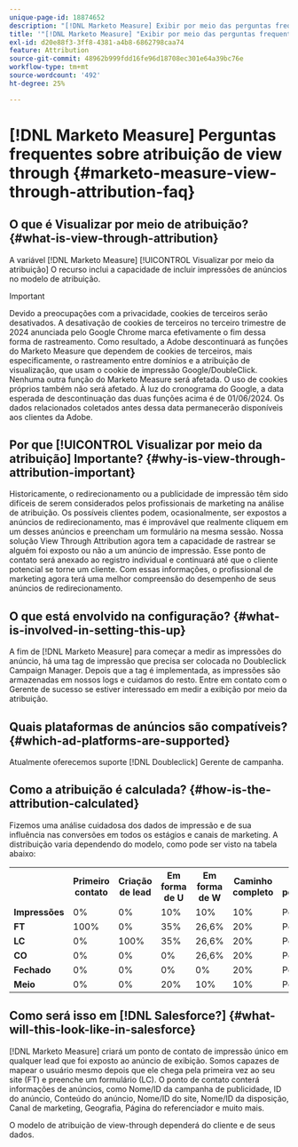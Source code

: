 ```yaml
---
unique-page-id: 18874652
description: "[!DNL Marketo Measure] Exibir por meio das perguntas frequentes sobre atribuição - [!DNL Marketo Measure]"
title: '"[!DNL Marketo Measure] "Exibir por meio das perguntas frequentes sobre atribuição"'
exl-id: d20e88f3-3ff8-4381-a4b8-6862798caa74
feature: Attribution
source-git-commit: 48962b999fdd16fe96d18708ec301e64a39bc76e
workflow-type: tm+mt
source-wordcount: '492'
ht-degree: 25%

---
```


# [!DNL Marketo Measure] Perguntas frequentes sobre atribuição de view through {#marketo-measure-view-through-attribution-faq}

## O que é Visualizar por meio de atribuição? {#what-is-view-through-attribution}

A variável [!DNL Marketo Measure] [!UICONTROL Visualizar por meio da atribuição] O recurso inclui a capacidade de incluir impressões de anúncios no modelo de atribuição.

>[!IMPORTANT]
>
>Devido a preocupações com a privacidade, cookies de terceiros serão desativados. A desativação de cookies de terceiros no terceiro trimestre de 2024 anunciada pelo Google Chrome marca efetivamente o fim dessa forma de rastreamento. Como resultado, a Adobe descontinuará as funções do Marketo Measure que dependem de cookies de terceiros, mais especificamente, o rastreamento entre domínios e a atribuição de visualização, que usam o cookie de impressão Google/DoubleClick. Nenhuma outra função do Marketo Measure será afetada. O uso de cookies próprios também não será afetado. À luz do cronograma do Google, a data esperada de descontinuação das duas funções acima é de 01/06/2024. Os dados relacionados coletados antes dessa data permanecerão disponíveis aos clientes da Adobe.

## Por que [!UICONTROL Visualizar por meio da atribuição] Importante? {#why-is-view-through-attribution-important}

Historicamente, o redirecionamento ou a publicidade de impressão têm sido difíceis de serem considerados pelos profissionais de marketing na análise de atribuição. Os possíveis clientes podem, ocasionalmente, ser expostos a anúncios de redirecionamento, mas é improvável que realmente cliquem em um desses anúncios e preencham um formulário na mesma sessão. Nossa solução View Through Attribution agora tem a capacidade de rastrear se alguém foi exposto ou não a um anúncio de impressão. Esse ponto de contato será anexado ao registro individual e continuará até que o cliente potencial se torne um cliente. Com essas informações, o profissional de marketing agora terá uma melhor compreensão do desempenho de seus anúncios de redirecionamento.

## O que está envolvido na configuração? {#what-is-involved-in-setting-this-up}

A fim de [!DNL Marketo Measure] para começar a medir as impressões do anúncio, há uma tag de impressão que precisa ser colocada no Doubleclick Campaign Manager. Depois que a tag é implementada, as impressões são armazenadas em nossos logs e cuidamos do resto. Entre em contato com o Gerente de sucesso se estiver interessado em medir a exibição por meio da atribuição.

## Quais plataformas de anúncios são compatíveis? {#which-ad-platforms-are-supported}

Atualmente oferecemos suporte [!DNL Doubleclick] Gerente de campanha.

## Como a atribuição é calculada? {#how-is-the-attribution-calculated}

Fizemos uma análise cuidadosa dos dados de impressão e de sua influência nas conversões em todos os estágios e canais de marketing. A distribuição varia dependendo do modelo, como pode ser visto na tabela abaixo:

<table> 
 <colgroup> 
  <col> 
  <col> 
  <col> 
  <col> 
  <col> 
  <col> 
  <col> 
 </colgroup> 
 <tbody> 
  <tr> 
   <th><br></th> 
   <th>Primeiro contato</th> 
   <th>Criação de lead</th> 
   <th>Em forma de U</th> 
   <th>Em forma de W</th> 
   <th>Caminho completo</th> 
   <th>Modelo personalizado</th> 
  </tr> 
  <tr> 
   <td><strong>Impressões</strong></td> 
   <td>0%</td> 
   <td>0%</td> 
   <td>10%</td> 
   <td>10%</td> 
   <td>10%</td> 
   <td>Personalizado</td> 
  </tr> 
  <tr> 
   <td><strong>FT</strong></td> 
   <td>100%</td> 
   <td>0%</td> 
   <td>35%</td> 
   <td>26,6%</td> 
   <td>20%</td> 
   <td>Personalizado</td> 
  </tr> 
  <tr> 
   <td><strong>LC</strong></td> 
   <td>0%</td> 
   <td>100%</td> 
   <td>35%</td> 
   <td>26,6%</td> 
   <td>20%</td> 
   <td>Personalizado</td> 
  </tr> 
  <tr> 
   <td><strong>CO</strong></td> 
   <td>0%</td> 
   <td>0%</td> 
   <td>0%</td> 
   <td>26,6%</td> 
   <td>20%</td> 
   <td>Personalizado</td> 
  </tr> 
  <tr> 
   <td><strong>Fechado</strong></td> 
   <td>0%</td> 
   <td>0%</td> 
   <td>0%</td> 
   <td>0%</td> 
   <td>20%</td> 
   <td>Personalizado</td> 
  </tr> 
  <tr> 
   <td><strong>Meio</strong></td> 
   <td>0%</td> 
   <td>0%</td> 
   <td>20%</td> 
   <td>10%</td> 
   <td>10%</td> 
   <td>Personalizado</td> 
  </tr> 
 </tbody> 
</table>

## Como será isso em [!DNL Salesforce?] {#what-will-this-look-like-in-salesforce}

[!DNL Marketo Measure] criará um ponto de contato de impressão único em qualquer lead que foi exposto ao anúncio de exibição. Somos capazes de mapear o usuário mesmo depois que ele chega pela primeira vez ao seu site (FT) e preenche um formulário (LC). O ponto de contato conterá informações de anúncios, como Nome/ID da campanha de publicidade, ID do anúncio, Conteúdo do anúncio, Nome/ID do site, Nome/ID da disposição, Canal de marketing, Geografia, Página do referenciador e muito mais.

O modelo de atribuição de view-through dependerá do cliente e de seus dados.
